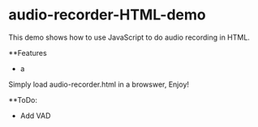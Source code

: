 # audio-recorder-HTML-demo

This demo shows how to use JavaScript to do audio recording in HTML.

**Features 

  * a

Simply load audio-recorder.html in a browswer, Enjoy!

**ToDo:
   
  * Add VAD
